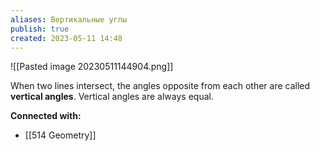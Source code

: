 ```yaml
---
aliases: Вертикальные углы
publish: true
created: 2023-05-11 14:48
---
```


![[Pasted image 20230511144904.png]]

When two lines intersect, the angles opposite from each other are called **vertical angles**. Vertical angles are always equal.









**Connected with:**
- [[514 Geometry]]



